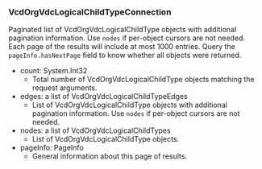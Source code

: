 ### VcdOrgVdcLogicalChildTypeConnection
Paginated list of VcdOrgVdcLogicalChildType objects with additional pagination information. Use `nodes` if per-object cursors are not needed. Each page of the results will include at most 1000 entries. Query the `pageInfo.hasNextPage` field to know whether all objects were returned.

- count: System.Int32
  - Total number of VcdOrgVdcLogicalChildType objects matching the request arguments.
- edges: a list of VcdOrgVdcLogicalChildTypeEdges
  - List of VcdOrgVdcLogicalChildType objects with additional pagination information. Use `nodes` if per-object cursors are not needed.
- nodes: a list of VcdOrgVdcLogicalChildTypes
  - List of VcdOrgVdcLogicalChildType objects.
- pageInfo: PageInfo
  - General information about this page of results.
